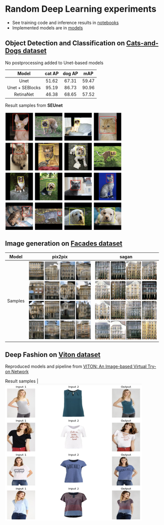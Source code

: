 # Random Deep Learning experiments

- See training code and inference results in [notebooks](https://github.com/einstalek/DL-models-experiments/tree/master/notebooks)
- Implemented models are in [models](https://github.com/einstalek/DL-models-experiments/tree/master/models)

## Object Detection and Classification on [Cats-and-Dogs dataset](https://www.kaggle.com/andrewmvd/dog-and-cat-detection)

No postprocessing added to Unet-based models

Model  |  cat AP  |  dog AP  | mAP
:--:|:--:|:--:|:--:
Unet  | 51.62 | 67.31 | 59.47
Unet + SEBlocks  | 95.19 | 86.73 | 90.96
RetinaNet | 46.38 | 68.65 | 57.52

Result samples from **SEUnet**

<img src="./images/cat_dog_seunet.png " width="384" height="384">

## Image generation on [Facades dataset](https://www.kaggle.com/balraj98/facades-dataset)
Model  |  pix2pix | sagan
:--:|:--:|:--:
Samples | <img src="./images/pix2pix_samples.png " width="256" height="256"> | <img src="./images/sagan_samples.png " width="256" height="256">

## Deep Fashion on [Viton dataset](https://github.com/xthan/VITON)

Reproduced models and pipeline from [VITON: An Image-based Virtual Try-on Network](https://arxiv.org/pdf/1711.08447.pdf)

Result samples | <img src="./images/viton.png " width="448" height="448">
